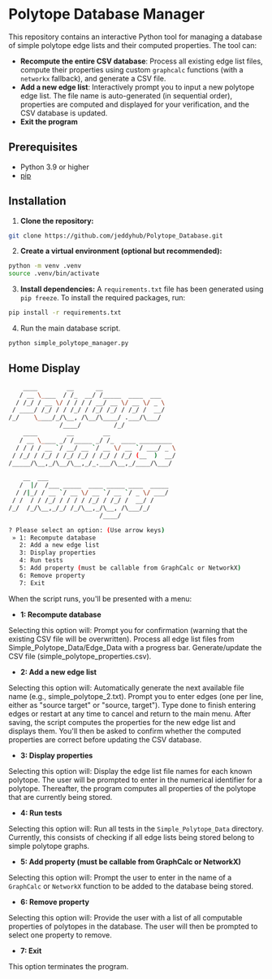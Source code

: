# Polytope Database Manager

This repository contains an interactive Python tool for managing a database of simple polytope edge lists and their computed properties. The tool can:

- **Recompute the entire CSV database**: Process all existing edge list files, compute their properties using custom `graphcalc` functions (with a `networkx` fallback), and generate a CSV file.
- **Add a new edge list**: Interactively prompt you to input a new polytope edge list. The file name is auto-generated (in sequential order), properties are computed and displayed for your verification, and the CSV database is updated.
- **Exit the program**

## Prerequisites

- Python 3.9 or higher
- [pip](https://pip.pypa.io/en/stable/)

## Installation

1. **Clone the repository:**
```bash
git clone https://github.com/jeddyhub/Polytope_Database.git
```

2. **Create a virtual environment (optional but recommended):**
```bash
python -m venv .venv
source .venv/bin/activate
```

3. **Install dependencies:**
A `requirements.txt` file has been generated using `pip freeze`. To install the required packages, run:
```bash
pip install -r requirements.txt
```

4. Run the main database script.
```bash
python simple_polytope_manager.py
```

## Home Display
```bash
    ____        __      __
   / __ \____  / /_  __/ /_____  ____  ___
  / /_/ / __ \/ / / / / __/ __ \/ __ \/ _ \
 / ____/ /_/ / / /_/ / /_/ /_/ / /_/ /  __/
/_/    \____/_/\__, /\__/\____/ .___/\___/
              /____/         /_/
    ____        __        __
   / __ \____ _/ /_____ _/ /_  ____ _________
  / / / / __ `/ __/ __ `/ __ \/ __ `/ ___/ _ \
 / /_/ / /_/ / /_/ /_/ / /_/ / /_/ (__  )  __/
/_____/\__,_/\__/\__,_/_.___/\__,_/____/\___/

    __  ___
   /  |/  /___ _____  ____ _____ ____  _____
  / /|_/ / __ `/ __ \/ __ `/ __ `/ _ \/ ___/
 / /  / / /_/ / / / / /_/ / /_/ /  __/ /
/_/  /_/\__,_/_/ /_/\__,_/\__, /\___/_/
                         /____/

? Please select an option: (Use arrow keys)
 » 1: Recompute database
   2: Add a new edge list
   3: Display properties
   4: Run tests
   5: Add property (must be callable from GraphCalc or NetworkX)
   6: Remove property
   7: Exit

```

When the script runs, you'll be presented with a menu:
- **1: Recompute database**

Selecting this option will:
Prompt you for confirmation (warning that the existing CSV file will be overwritten).
Process all edge list files from Simple_Polytope_Data/Edge_Data with a progress bar.
Generate/update the CSV file (simple_polytope_properties.csv).

- **2: Add a new edge list**

Selecting this option will:
Automatically generate the next available file name (e.g., simple_polytope_2.txt).
Prompt you to enter edges (one per line, either as "source target" or "source, target").
Type done to finish entering edges or restart at any time to cancel and return to the main menu. After saving, the script computes the properties for the new edge list and displays them. You'll then be asked to confirm whether the computed properties are correct before updating the CSV database.

- **3: Display properties**

Selecting this option will:
Display the edge list file names for each known polytope. The user will be prompted to enter in the numerical identifier for a polytope. Thereafter, the program computes all properties of the polytope that are currently being stored.

- **4: Run tests**

Selecting this option will:
Run all tests in the `Simple_Polytope_Data` directory. Currently, this consists of checking if all edge lists being stored belong to simple polytope graphs.

- **5: Add property (must be callable from GraphCalc or NetworkX)**

Selecting this option will:
Prompt the user to enter in the name of a `GraphCalc` or `NetworkX` function to be added to the database being stored.

- **6: Remove property**

Selecting this option will:
Provide the user with a list of all computable properties of polytopes in the database. The user will then be prompted to select one property to remove.

- **7: Exit**

This option terminates the program.
